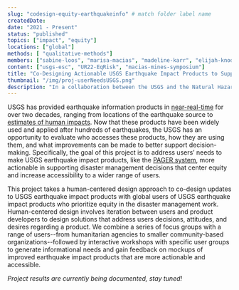 ```yaml
---
slug: "codesign-equity-earthquakeinfo" # match folder label name
createdDate:
date: "2021 - Present"
status: "published"
topics: ["impact", "equity"]
locations: ["global"]
methods: [ "qualitative-methods"]
members: ["sabine-loos", "marisa-macias", "madeline-karr", "elijah-knodel", "david-wald", "kristin-ludwig", "lori-peek", "jocelyn-west", "elizabeth-reddy"] # insert your slug here, e.g., "sabine-loos"
content: ["usgs-esc", "UR22-EqRisk", "macias-mines-symposium"]
title: "Co-Designing Actionable USGS Earthquake Impact Products ​to Support Equity-Focused Disaster Management​" # insert title here
thumbnail: "/img/proj-userNeedsUSGS.png"
description: "In a collaboration between the USGS and the Natural Hazards Center at CU Boulder, we take a human-centered design approach to co-design the update of USGS earthquake impact products to be more actionable and accessible." # insert a one sentence description here
---
```

USGS has provided earthquake information products in [near-real-time](https://earthquake.usgs.gov/earthquakes/feed/) for over two decades, ranging from locations of the earthquake source to [estimates of human impacts](https://earthquake.usgs.gov/data/pager/onepager.php). Now that these products have been widely used and applied after hundreds of earthquakes, the USGS has an opportunity to evaluate who accesses these products, how they are using them, and what improvements can be made to better support decision-making. Specifically, the goal of this project is to address users’ needs to make USGS earthquake impact products, like the [PAGER system](https://earthquake.usgs.gov/data/pager/onepager.php), more actionable in supporting disaster management decisions that center equity and increase accessibility to a wider range of users. 

This project takes a human-centered design approach to co-design updates to USGS earthquake impact products with global users of USGS earthquake impact products who prioritize equity in the disaster management work. Human-centered design involves iteration between users and product developers to design solutions that address users decisions, attitudes, and desires regarding a product. We combine a series of focus groups with a range of users--from humanitarian agencies to smaller community-based organizations--followed by interactive workshops with specific user groups to generate informational needs and gain feedback on mockups of improved earthquake impact products that are more actionable and accessible.

_Project results are currently being documented, stay tuned!_